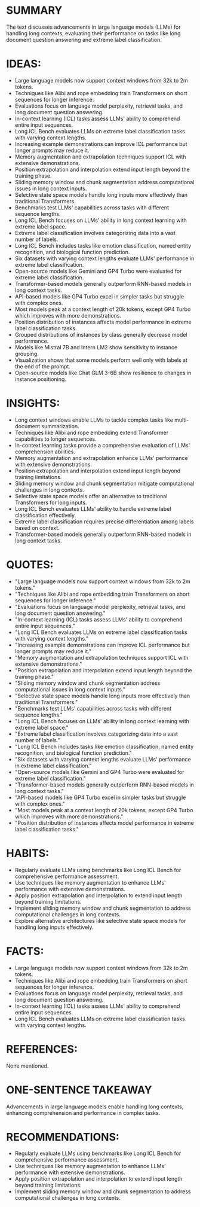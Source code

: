 # SUMMARY
The text discusses advancements in large language models (LLMs) for handling long contexts, evaluating their performance on tasks like long document question answering and extreme label classification.

# IDEAS:
- Large language models now support context windows from 32k to 2m tokens.
- Techniques like Alibi and rope embedding train Transformers on short sequences for longer inference.
- Evaluations focus on language model perplexity, retrieval tasks, and long document question answering.
- In-context learning (ICL) tasks assess LLMs' ability to comprehend entire input sequences.
- Long ICL Bench evaluates LLMs on extreme label classification tasks with varying context lengths.
- Increasing example demonstrations can improve ICL performance but longer prompts may reduce it.
- Memory augmentation and extrapolation techniques support ICL with extensive demonstrations.
- Position extrapolation and interpolation extend input length beyond the training phase.
- Sliding memory window and chunk segmentation address computational issues in long context inputs.
- Selective state space models handle long inputs more effectively than traditional Transformers.
- Benchmarks test LLMs' capabilities across tasks with different sequence lengths.
- Long ICL Bench focuses on LLMs' ability in long context learning with extreme label space.
- Extreme label classification involves categorizing data into a vast number of labels.
- Long ICL Bench includes tasks like emotion classification, named entity recognition, and biological function prediction.
- Six datasets with varying context lengths evaluate LLMs' performance in extreme label classification.
- Open-source models like Gemini and GP4 Turbo were evaluated for extreme label classification.
- Transformer-based models generally outperform RNN-based models in long context tasks.
- API-based models like GP4 Turbo excel in simpler tasks but struggle with complex ones.
- Most models peak at a context length of 20k tokens, except GP4 Turbo which improves with more demonstrations.
- Position distribution of instances affects model performance in extreme label classification tasks.
- Grouped distributions of instances by class generally decrease model performance.
- Models like Mistral 7B and Intern LM2 show sensitivity to instance grouping.
- Visualization shows that some models perform well only with labels at the end of the prompt.
- Open-source models like Chat GLM 3-6B show resilience to changes in instance positioning.

# INSIGHTS:
- Long context windows enable LLMs to tackle complex tasks like multi-document summarization.
- Techniques like Alibi and rope embedding extend Transformer capabilities to longer sequences.
- In-context learning tasks provide a comprehensive evaluation of LLMs' comprehension abilities.
- Memory augmentation and extrapolation enhance LLMs' performance with extensive demonstrations.
- Position extrapolation and interpolation extend input length beyond training limitations.
- Sliding memory window and chunk segmentation mitigate computational challenges in long contexts.
- Selective state space models offer an alternative to traditional Transformers for long inputs.
- Long ICL Bench evaluates LLMs' ability to handle extreme label classification effectively.
- Extreme label classification requires precise differentiation among labels based on context.
- Transformer-based models generally outperform RNN-based models in long context tasks.

# QUOTES:
- "Large language models now support context windows from 32k to 2m tokens."
- "Techniques like Alibi and rope embedding train Transformers on short sequences for longer inference."
- "Evaluations focus on language model perplexity, retrieval tasks, and long document question answering."
- "In-context learning (ICL) tasks assess LLMs' ability to comprehend entire input sequences."
- "Long ICL Bench evaluates LLMs on extreme label classification tasks with varying context lengths."
- "Increasing example demonstrations can improve ICL performance but longer prompts may reduce it."
- "Memory augmentation and extrapolation techniques support ICL with extensive demonstrations."
- "Position extrapolation and interpolation extend input length beyond the training phase."
- "Sliding memory window and chunk segmentation address computational issues in long context inputs."
- "Selective state space models handle long inputs more effectively than traditional Transformers."
- "Benchmarks test LLMs' capabilities across tasks with different sequence lengths."
- "Long ICL Bench focuses on LLMs' ability in long context learning with extreme label space."
- "Extreme label classification involves categorizing data into a vast number of labels."
- "Long ICL Bench includes tasks like emotion classification, named entity recognition, and biological function prediction."
- "Six datasets with varying context lengths evaluate LLMs' performance in extreme label classification."
- "Open-source models like Gemini and GP4 Turbo were evaluated for extreme label classification."
- "Transformer-based models generally outperform RNN-based models in long context tasks."
- "API-based models like GP4 Turbo excel in simpler tasks but struggle with complex ones."
- "Most models peak at a context length of 20k tokens, except GP4 Turbo which improves with more demonstrations."
- "Position distribution of instances affects model performance in extreme label classification tasks."

# HABITS:
- Regularly evaluate LLMs using benchmarks like Long ICL Bench for comprehensive performance assessment.
- Use techniques like memory augmentation to enhance LLMs' performance with extensive demonstrations.
- Apply position extrapolation and interpolation to extend input length beyond training limitations.
- Implement sliding memory window and chunk segmentation to address computational challenges in long contexts.
- Explore alternative architectures like selective state space models for handling long inputs effectively.

# FACTS:
- Large language models now support context windows from 32k to 2m tokens.
- Techniques like Alibi and rope embedding train Transformers on short sequences for longer inference.
- Evaluations focus on language model perplexity, retrieval tasks, and long document question answering.
- In-context learning (ICL) tasks assess LLMs' ability to comprehend entire input sequences.
- Long ICL Bench evaluates LLMs on extreme label classification tasks with varying context lengths.

# REFERENCES:
None mentioned.

# ONE-SENTENCE TAKEAWAY
Advancements in large language models enable handling long contexts, enhancing comprehension and performance in complex tasks.

# RECOMMENDATIONS:
- Regularly evaluate LLMs using benchmarks like Long ICL Bench for comprehensive performance assessment.
- Use techniques like memory augmentation to enhance LLMs' performance with extensive demonstrations.
- Apply position extrapolation and interpolation to extend input length beyond training limitations.
- Implement sliding memory window and chunk segmentation to address computational challenges in long contexts.